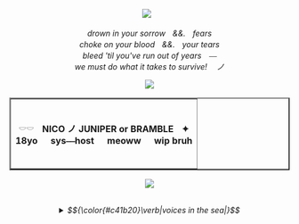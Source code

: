 <p align="center">
</a>
<img src="https://komarev.com/ghpvc/?username=jukejoints&color=c41b20&base=1000&style=flat&label=txt" />⠀
<p align="center">
  
<p align="center">
<i>drown in your sorrowㅤ&&.ㅤfears
  <br>
choke on your bloodㅤ&&.ㅤyour tears
  <br>
bleed 'til you've run out of yearsㅤ⎯⎯
  <br>
we must do what it takes to survive!ㅤ ノ <i>
  
<p align="center">
  <img src="https://i.ibb.co/5h1GNMjr/top-img-scy-maybe.png"/>
</p>

   <div align="center">
<table border="2">
     <tr>
       <td>
         <br>
<p align="center">
 𓎠𓎠ㅤ<b>NICO ノ JUNIPER or BRAMBLEㅤ✦
     <br>
18yo⠀⠀sys⎯⎯host⠀⠀meoww⠀⠀wip bruh
</p>

 <br>
    </td>
  </tr>
</table>

<p align="center">
  <img src="https://i.ibb.co/SDyvZBv9/bottom-ody-img.png"/>
</p>

  <br>

<details>
              <summary> <td>$${\color{#c41b20}\verb|voices in the sea|}$$</td></summary>
11:07 PM[this a bird] I was thinking if ramen deltaruen my bad
  <br>
11:07 PM[this a bird] Kills mehelf
